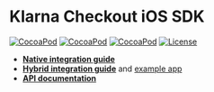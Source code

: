 # Klarna Checkout iOS SDK

[![CocoaPod](https://img.shields.io/cocoapods/v/KlarnaCheckout.svg?style=flat-square)](https://cocoapods.org/pods/KlarnaCheckout)
[![CocoaPod](https://img.shields.io/cocoapods/p/KlarnaCheckout.svg?style=flat-square)](https://cocoapods.org/pods/KlarnaCheckout)
[![CocoaPod](https://img.shields.io/cocoapods/metrics/doc-percent/KlarnaCheckout.svg?style=flat-square)](http://cocoadocs.org/docsets/KlarnaCheckout/)
[![License](https://img.shields.io/cocoapods/l/KlarnaCheckout.svg?style=flat-square)](https://github.com/klarna/kco-mobile-sdk/blob/master/LICENSE)

- **[Native integration guide](https://developers.klarna.com/en/gb/kco-v3/checkout/mobile-apps/ios-native-approach)**
- **[Hybrid integration guide](https://developers.klarna.com/en/gb/kco-v3/checkout/mobile-apps/ios-hybrid-approach)** and [example app](https://github.com/klarna/kco-ios-example-app)
- **[API documentation](https://cocoadocs.org/docsets/KlarnaCheckout/)**
